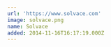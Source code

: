 ```yaml
---
url: 'https://www.solvace.com'
image: solvace.png
name: Solvace
added: 2014-11-16T16:17:19.000Z
---
```

